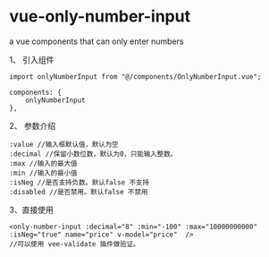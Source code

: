 # vue-only-number-input
a vue components that can only enter numbers

1、 引入组件
```
import onlyNumberInput from "@/components/OnlyNumberInput.vue";

components: {
    onlyNumberInput
},
```
2、 参数介绍
```
:value //输入框默认值，默认为空
:decimal //保留小数位数，默认为0，只能输入整数。
:max //输入的最大值
:min //输入的最小值
:isNeg //是否支持负数。默认false 不支持
:disabled //是否禁用。默认false 不禁用
```
3、直接使用
```
<only-number-input :decimal="8" :min="-100" :max="10000000000" :isNeg="true" name="price" v-model="price"  />
//可以使用 vee-validate 插件做验证。
```
